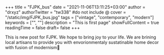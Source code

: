 +++
title = "FJPK_bus"
date = "2021-11-06T13:11:25+03:00"
author = "drxyz"
authorTwitter = "tw338" #do not include @
cover = "/static/img/FJPK_bus.jpg"
tags = ["vintage", "contemporary", "modern"]
keywords = ["", ""]
description = "This is first page"
showFullContent = true
readingTime = false
draft= false
+++

This is new post for FJPK. We hope to bring joy to your life. We are brining local artisans to provide you with envorionmentaly sustatinable home decor with fusion of modernism